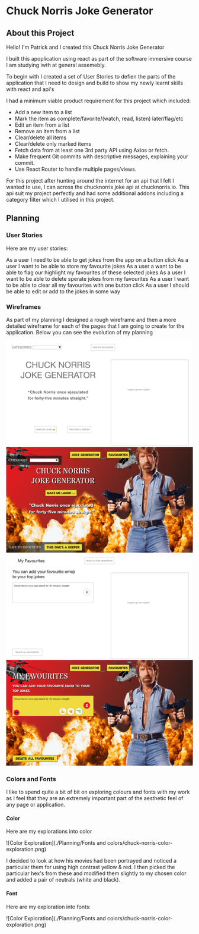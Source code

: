 # Chuck Norris Joke Generator 

## About this Project
Hello! I'm Patrick and I created this Chuck Norris Joke Generator

I built this apoplication using react as part of the software immersive course I am studying iwth at general assemebly.

To begin with I created a set of User Stories to defien the parts of the application that I need to design and build to show my newly learnt skills with react and api's

I had a minimum viable product requirement for this project which included: 

- Add a new item to a list
- Mark the item as complete/favorite/(watch, read, listen) later/flag/etc
- Edit an item from a list
- Remove an item from a list
- Clear/delete all items
- Clear/delete only marked items
- Fetch data from at least one 3rd party API using Axios or fetch.
- Make frequent Git commits with descriptive messages, explaining your commit.
- Use React Router to handle multiple pages/views.


For this project after hunting around the internet for an api that I felt I wanted to use, I can across the chucknorris joke api at chucknorris.io. This api suit my project perfectly and had some additional addons including a category filter which I utilised in this project.


## Planning

### User Stories

Here are my user stories:

As a user I need to be able to get jokes from the app on a button click
As a user I want to be able to store my favourite jokes
As a user a want to be able to flag our highlight my favourites of these selected jokes
As a user I want to be able to delete sperate jokes from my favourites
As a user I want to be able to clear all my favourites with one button click
As a user I should be able to edit or add to the jokes in some way


### Wireframes

As part of my planning I designed a rough wireframe and then a more detailed wireframe for each of the pages that I am going to create for the application. Below you can see the evolution of my planning

![Homepage Basic wireframe](./Planning/Wireframes/homepage-basic-wire-frame.png)
![Homepage Detailed wireframe](./Planning/Wireframes/homepage-detailed-wireframe.png)
![Favourites Basic wireframe](./Planning/Wireframes/favourites-basic-wireframe.png)
![Favourites Detailed wireframe](./Planning/Wireframes/favourites-detailed-wireframe.png)

### Colors and Fonts

I like to spend quite a bit of bit on exploring colours and fonts with my work as I feel that they are an extremely important part of the aesthetic feel of any page or application. 


#### Color
Here are my explorations into color

![Color Exploration](./Planning/Fonts and colors/chuck-norris-color-exploration.png)

I decided to look at how his movies had been portrayed and noticed a particular them for using high contrast yellow & red. I then picked the particular hex's from these and modified them slightly to my chosen color and added a pair of neutrals (white and black).

#### Font

Here are my exploration into fonts:

![Color Exploration](./Planning/Fonts and colors/chuck-norris-color-exploration.png)

